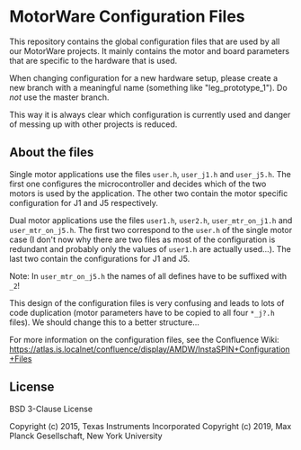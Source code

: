 MotorWare Configuration Files
=============================

This repository contains the global configuration files that are used by all
our MotorWare projects.  It mainly contains the motor and board parameters that
are specific to the hardware that is used.

When changing configuration for a new hardware setup, please create a new
branch with a meaningful name (something like "leg_prototype_1").  Do *not* use
the master branch.

This way it is always clear which configuration is currently used and danger of
messing up with other projects is reduced.


About the files
---------------

Single motor applications use the files `user.h`, `user_j1.h` and `user_j5.h`.
The first one configures the microcontroller and decides which of the two
motors is used by the application.  The other two contain the motor specific
configuration for J1 and J5 respectively.

Dual motor applications use the files `user1.h`, `user2.h`, `user_mtr_on_j1.h`
and `user_mtr_on_j5.h`.  The first two correspond to the `user.h` of the single
motor case (I don't now why there are two files as most of the configuration is
redundant and probably only the values of `user1.h` are actually used...).  The
last two contain the configurations for J1 and J5.

Note: In `user_mtr_on_j5.h` the names of all defines have to be suffixed with
`_2`!


This design of the configuration files is very confusing and leads to lots of
code duplication (motor parameters have to be copied to all four `*_j?.h`
files).  We should change this to a better structure...


For more information on the configuration files, see the Confluence Wiki:
https://atlas.is.localnet/confluence/display/AMDW/InstaSPIN+Configuration+Files


License
-------

BSD 3-Clause License

Copyright (c) 2015, Texas Instruments Incorporated
Copyright (c) 2019, Max Planck Gesellschaft, New York University
